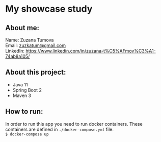 # My showcase study

## About me:
Name: Zuzana Tumova  
Email: zuzkatum@gmail.com  
LinkedIn: https://www.linkedin.com/in/zuzana-t%C5%AFmov%C3%A1-74ab8a105/

## About this project:
* Java 11
* Spring Boot 2
* Maven 3

## How to run:
In order to run this app you need to run docker containers. These containers are defined in `./docker-compose.yml` file.  
`$ docker-compose up`